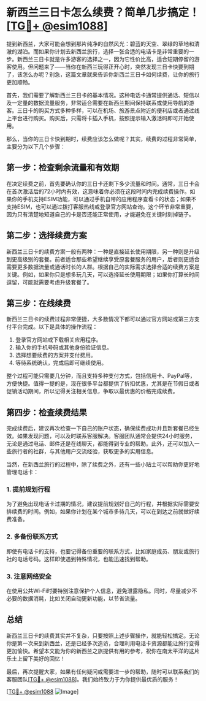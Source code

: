 # 新西兰三日卡怎么续费？简单几步搞定！[[TG💪+ @esim1088](https://t.me/s/esim1088)]

提到新西兰，大家可能会想到那片纯净的自然风光：碧蓝的天空、翠绿的草地和清澈的湖泊。而如果你计划去新西兰旅行，选择一张合适的电话卡是非常重要的一步。新西兰三日卡就是许多游客的选择之一，因为它性价比高，适合短期停留的游客使用。但问题来了——当你在新西兰玩得正开心时，突然发现三日卡快要到期了，该怎么办呢？别急，这篇文章就来告诉你新西兰三日卡如何续费，让你的旅行更加顺畅。

首先，我们需要了解新西兰三日卡的基本情况。这种电话卡通常提供通话、短信以及一定量的数据流量服务，非常适合需要在新西兰期间保持联系或使用导航的游客。三日卡的购买方式多种多样，可以在机场、旅游景点附近的便利店或者通过线上平台进行购买。购买后，只需将卡插入手机，按照提示输入激活码即可开始使用。

那么，当你的三日卡快到期时，续费应该怎么做呢？其实，续费的过程非常简单，主要分为以下几个步骤：

## 第一步：检查剩余流量和有效期

在决定续费之前，首先要确认你的三日卡还剩下多少流量和时间。通常，三日卡会在首次激活后的72小时内有效，这意味着你必须在这段时间内完成续费操作。如果你的手机支持ESIM功能，可以通过手机自带的应用程序查看卡的状态；如果不支持ESIM，也可以通过拨打客服热线或登录官方网站查询。这个环节非常重要，因为只有清楚地知道自己的卡是否还能正常使用，才能避免在关键时刻掉链子。

## 第二步：选择续费方案

新西兰三日卡的续费方案一般有两种：一种是直接延长使用期限，另一种则是升级到更高级别的套餐。前者适合那些希望继续享受原套餐服务的用户，后者则更适合需要更多数据流量或通话时长的人群。根据自己的实际需求选择合适的续费方案是关键。例如，如果你只是想多玩几天，可以选择延长使用期限；如果你打算长时间逗留，可能就需要考虑升级套餐了。

## 第三步：在线续费

新西兰三日卡的续费过程非常便捷，大多数情况下都可以通过官方网站或第三方支付平台完成。以下是具体的操作流程：

1. 登录官方网站或下载相关应用程序。
2. 输入你的手机号码或其他身份验证信息。
3. 选择想要续费的方案并支付费用。
4. 等待系统确认，完成后即可继续使用。

整个过程可能只需要几分钟，而且支持多种支付方式，包括信用卡、PayPal等，方便快捷。值得一提的是，现在很多平台都提供了折扣优惠，尤其是在节假日或者促销活动期间，所以记得关注相关信息，争取以最优惠的价格完成续费。

## 第四步：检查续费结果

完成续费后，建议再次检查一下自己的账户状态，确保续费成功并且新套餐已经生效。如果发现问题，可以及时联系客服解决。客服团队通常会提供24小时服务，无论是通过电话、邮件还是在线聊天，都能得到专业的帮助。此外，还可以加入一些旅行者的社群，与其他用户交流经验，获取更多的实用信息。

当然，在新西兰旅行的过程中，除了续费之外，还有一些小贴士可以帮助你更好地管理电话卡：

### 1. 提前规划行程

为了避免出现电话卡过期的情况，建议提前规划好自己的行程，并根据实际需要安排续费的时间。例如，如果你计划在某个城市多待几天，可以在到达之前就做好续费准备。

### 2. 多备份联系方式

即使有电话卡的支持，也要记得备份重要的联系方式，比如家庭成员、朋友或旅行社的电话号码。这样即使遇到特殊情况，也能迅速找到帮助。

### 3. 注意网络安全

在使用公共Wi-Fi时要特别注意保护个人信息，避免泄露隐私。同时，尽量减少不必要的数据消耗，比如关闭自动更新功能，以节省流量。

## 总结

新西兰三日卡的续费其实并不复杂，只要按照上述步骤操作，就能轻松搞定。无论你是第一次来到新西兰，还是已经多次造访，合理利用电话卡资源都能让旅行变得更加愉快。希望本文能为你的新西兰之旅提供有用的参考，祝你在南太平洋的这片乐土上留下美好的回忆！

最后，再次提醒大家，如果有任何疑问或需要进一步的帮助，随时可以联系我们的客服团队[[TG💪+ @esim1088](https://t.me/s/esim1088)]。我们始终致力于为你提供最优质的服务！

[[TG💪+ @esim1088](https://t.me/s/esim1088) ![Image](https://i.postimg.cc/4NQfJmqS/Snipaste-2025-05-13-00-14-12.png)]